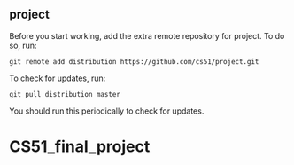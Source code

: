 
## project

Before you start working, add the extra remote repository for project. To do so, run:

`git remote add distribution https://github.com/cs51/project.git`

To check for updates, run:

`git pull distribution master`

You should run this periodically to check for updates.
# CS51_final_project
